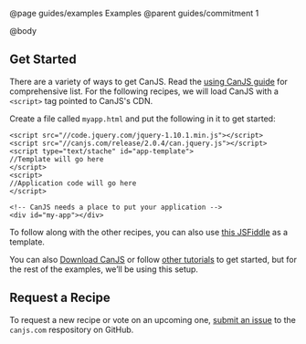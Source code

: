 @page guides/examples Examples
@parent guides/commitment 1

@body

## Get Started

There are a variety of ways to get CanJS.  Read the [using CanJS guide](http://canjs.com/guides/Using.html)
for comprehensive list.  For the following recipes, we will load CanJS
with a `<script>` tag pointed to CanJS's CDN.

Create a file called `myapp.html` and put the following in it to get started:

```
<script src="//code.jquery.com/jquery-1.10.1.min.js"></script>
<script src="//canjs.com/release/2.0.4/can.jquery.js"></script>
<script type="text/stache" id="app-template">
//Template will go here
</script>
<script>
//Application code will go here
</script>

<!-- CanJS needs a place to put your application -->
<div id="my-app"></div>
```

To follow along with the other recipes, you can also use
[this JSFiddle](http://jsfiddle.net/donejs/GE3yf/) as a template.

You can also [Download CanJS](http://canjs.com/download.html)
or follow [other tutorials](http://canjs.com/guides/Tutorial.html) to get
started, but for the rest of the examples, we’ll be using this
setup.

## Request a Recipe

To request a new recipe or vote on an upcoming one, [submit an issue](https://github.com/canjs/canjs.com/issues)
to the `canjs.com` respository on GitHub.
